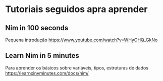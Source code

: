 # Tutoriais seguidos apra aprender

## Nim in 100 seconds

Pequena introdução
https://www.youtube.com/watch?v=WHyOHQ_GkNo

## Learn Nim in 5 minutes

Para aprender os básicos sobre variáveis, tipos, estruturas de dados
https://learnxinyminutes.com/docs/nim/